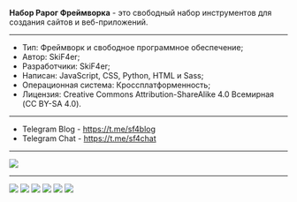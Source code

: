 **Набор Рарог Фреймворка** - это свободный набор инструментов для создания сайтов и веб-приложений.
____
* Тип: Фреймворк и свободное программное обеспечение;
* Автор: SkiF4er;
* Разработчики: SkiF4er;
* Написан: JavaScript, CSS, Python, HTML и Sass;
* Операционная система: Кроссплатформенность;
* Лицензия: Creative Commons Attribution-ShareAlike 4.0 Всемирная (CC BY-SA 4.0).
____
* Telegram Blog - https://t.me/sf4blog
* Telegram Chat - https://t.me/sf4chat
____
![](https://github-readme-stats.vercel.app/api?username=theskif4er)
____
![](https://img.shields.io/badge/downloads-0-green)
![](https://img.shields.io/github/issues/TheSkiF4er/Rarog-Framework-Kit)
![](https://img.shields.io/github/forks/TheSkiF4er/Rarog-Framework-Kit)
![](https://img.shields.io/github/stars/TheSkiF4er/Rarog-Framework-Kit)
![](https://img.shields.io/badge/made%20by-SkiF4er-red)
![](https://img.shields.io/badge/Open--Source-Software-yellowgreen)
